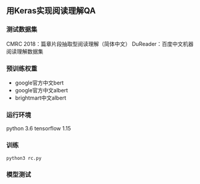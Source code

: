 ## 用Keras实现阅读理解QA

### 测试数据集
CMRC 2018：篇章片段抽取型阅读理解（简体中文）
DuReader：百度中文机器阅读理解数据集

### 预训练权重
- google官方中文bert
- google官方中文albert
- brightmart中文albert

### 运行环境
python 3.6
tensorflow 1.15

### 训练
```
python3 rc.py
```

### 模型测试
```
```
